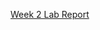 [Week 2 Lab Report](https://github.com/Ppenguin215/cse15l-lab-reports/blob/main/week2-lab-report.md)
